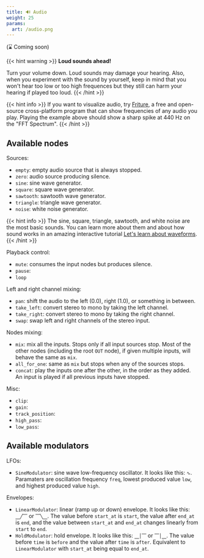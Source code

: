```yaml
---
title: 🔊 Audio
weight: 25
params:
  art: /audio.png
---
```


(⌛ Coming soon)

{{< hint warning >}}
**Loud sounds ahead!**

Turn your volume down. Loud sounds may damage your hearing. Also, when you experiment with the sound by yourself, keep in mind that you won't hear too low or too high frequences but they still can harm your hearing if played too loud.
{{< /hint >}}

{{< hint info >}}
If you want to visualize audio, try [Friture](https://friture.org/), a free and open-source cross-platform program that can show frequencies of any audio you play. Playing the example above should show a sharp spike at 440 Hz on the "FFT Spectrum".
{{< /hint >}}

## Available nodes

Sources:

* `empty`: empty audio source that is always stopped.
* `zero`: audio source producing silence.
* `sine`: sine wave generator.
* `square`: square wave generator.
* `sawtooth`: sawtooth wave generator.
* `triangle`: triangle wave generator.
* `noise`: white noise generator.

{{< hint info >}}
The sine, square, triangle, sawtooth, and white noise are the most basic sounds. You can learn more about them and about how sound works in an amazing interactive tutorial [Let's learn about waveforms](https://pudding.cool/2018/02/waveforms/).
{{< /hint >}}

Playback control:

* `mute`: consumes the input nodes but produces silence.
* `pause`:
* `loop`

Left and right channel mixing:

* `pan`: shift the audio to the left (0.0), right (1.0), or something in between.
* `take_left`: convert stereo to mono by taking the left channel.
* `take_right`: convert stereo to mono by taking the right channel.
* `swap`: swap left and right channels of the stereo input.

Nodes mixing:

* `mix`: mix all the inputs. Stops only if all input sources stop. Most of the other nodes (including the root `OUT` node), if given multiple inputs, will behave the same as `mix`.
* `all_for_one`: same as `mix` but stops when any of the sources stops.
* `concat`: play the inputs one after the other, in the order as they added. An input is played if all previous inputs have stopped.

Misc:

* `clip`:
* `gain`:
* `track_position`:
* `high_pass`:
* `low_pass`:

## Available modulators

LFOs:

* `SineModulator`: sine wave low-frequency oscillator. It looks like this: `∿`. Paramaters are oscillation frequency `freq`, lowest produced value `low`, and highest produced value `high`.

Envelopes:

* `LinearModulator`: linear (ramp up or down) envelope. It looks like this: `⎽╱⎺` or `⎺╲⎽`. The value before `start_at` is `start`, the value after `end_at` is `end`, and the value between `start_at` and `end_at` changes linearly from `start` to `end`.
* `HoldModulator`: hold envelope. It looks like this: `⎽│⎺` or `⎺│⎽`. The value before `time` is `before` and the value after `time` is `after`. Equivalent to `LinearModulator` with `start_at` being equal to `end_at`.
